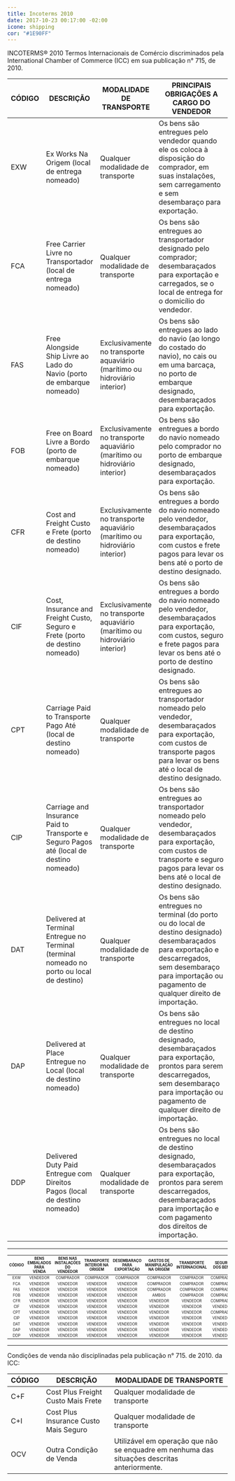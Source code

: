 ```yaml
---
title: Incoterms 2010
date: 2017-10-23 00:17:00 -02:00
icone: shipping
cor: "#1E90FF"
---
```


INCOTERMS® 2010
Termos Internacionais de Comércio discriminados pela International Chamber of Commerce (ICC) em sua publicação n° 715, de 2010.

<table data-text="sm">
    <thead>
        <tr>
            <th>CÓDIGO</th>
            <th>DESCRIÇÃO</th>
            <th>MODALIDADE DE TRANSPORTE</th>
            <th style="width:34em;">PRINCIPAIS OBRIGAÇÕES A CARGO DO VENDEDOR</th>
        </tr>
    </thead>
    <tbody>
        <tr>
            <td>EXW</td>
            <td>Ex Works Na Origem (local de entrega nomeado)</td>
            <td>Qualquer modalidade de transporte</td>
            <td>Os bens são entregues pelo vendedor quando ele os coloca à disposição do comprador, em suas instalações, sem
                carregamento e sem desembaraço para exportação.</td>
        </tr>
        <tr>
            <td>FCA</td>
            <td>Free Carrier Livre no Transportador (local de entrega nomeado)</td>
            <td>Qualquer modalidade de transporte</td>
            <td>Os bens são entregues ao transportador designado pelo comprador; desembaraçados para exportação e carregados,
                se o local de entrega for o domicílio do vendedor.</td>
        </tr>
        <tr>
            <td>FAS</td>
            <td>Free Alongside Ship Livre ao Lado do Navio (porto de embarque nomeado)</td>
            <td>Exclusivamente no transporte aquaviário (marítimo ou hidroviário interior)</td>
            <td>Os bens são entregues ao lado do navio (ao longo do costado do navio), no cais ou em uma barcaça, no porto de
                embarque designado, desembaraçados para exportação.</td>
        </tr>
        <tr>
            <td>FOB</td>
            <td>Free on Board Livre a Bordo (porto de embarque nomeado)</td>
            <td>Exclusivamente no transporte aquaviário (marítimo ou hidroviário interior)</td>
            <td>Os bens são entregues a bordo do navio nomeado pelo comprador no porto de embarque designado, desembaraçados
                para exportação.</td>
        </tr>
        <tr>
            <td>CFR</td>
            <td>Cost and Freight Custo e Frete (porto de destino nomeado)</td>
            <td>Exclusivamente no transporte aquaviário (marítimo ou hidroviário interior)</td>
            <td>Os bens são entregues a bordo do navio nomeado pelo vendedor, desembaraçados para exportação, com custos e frete
                pagos para levar os bens até o porto de destino designado.</td>
        </tr>
        <tr>
            <td>CIF</td>
            <td>Cost, Insurance and Freight Custo, Seguro e Frete (porto de destino nomeado)</td>
            <td>Exclusivamente no transporte aquaviário (marítimo ou hidroviário interior)</td>
            <td>Os bens são entregues a bordo do navio nomeado pelo vendedor, desembaraçados para exportação, com custos, seguro
                e frete pagos para levar os bens até o porto de destino designado.</td>
        </tr>
        <tr>
            <td>CPT</td>
            <td>Carriage Paid to Transporte Pago Até (local de destino nomeado)</td>
            <td>Qualquer modalidade de transporte</td>
            <td>Os bens são entregues ao transportador nomeado pelo vendedor, desembaraçados para exportação, com custos de transporte
                pagos para levar os bens até o local de destino designado.</td>
        </tr>
        <tr>
            <td>CIP</td>
            <td>Carriage and Insurance Paid to Transporte e Seguro Pagos até (local de destino nomeado)</td>
            <td>Qualquer modalidade de transporte</td>
            <td>Os bens são entregues ao transportador nomeado pelo vendedor, desembaraçados para exportação, com custos de transporte
                e seguro pagos para levar os bens até o local de destino designado.</td>
        </tr>
        <tr>
            <td>DAT</td>
            <td>Delivered at Terminal Entregue no Terminal (terminal nomeado no porto ou local de destino)</td>
            <td>Qualquer modalidade de transporte</td>
            <td>Os bens são entregues no terminal (do porto ou do local de destino designado) desembaraçados para exportação
                e descarregados, sem desembaraço para importação ou pagamento de qualquer direito de importação.</td>
        </tr>
        <tr>
            <td>DAP</td>
            <td>Delivered at Place Entregue no Local (local de destino nomeado)</td>
            <td>Qualquer modalidade de transporte</td>
            <td>Os bens são entregues no local de destino designado, desembaraçados para exportação, prontos para serem descarregados,
                sem desembaraço para importação ou pagamento de qualquer direito de importação.</td>
        </tr>
        <tr>
            <td>DDP</td>
            <td>Delivered Duty Paid Entregue com Direitos Pagos (local de destino nomeado)</td>
            <td>Qualquer modalidade de transporte</td>
            <td>Os bens são entregues no local de destino designado, desembaraçados para exportação, prontos para serem descarregados,
                desembaraçados para importação e com pagamento dos direitos de importação.</td>
        </tr>
    </tbody>
</table>

---

<table id="incoterms-2" class="scrollable" style="font-size:.6em;text-align:center;text-transform:uppercase;">
    <thead>
        <tr>
            <th>Código</th>
            <th>Bens embalados para venda</th>
            <th>Bens nas instalações do vendedor</th>
            <th>Transporte interior na origem</th>
            <th>Desembaraço para exportação</th>
            <th>Gastos de manipulação na origem</th>
            <th>Transporte internacional</th>
            <th>Seguro dos bens</th>
            <th>Gastos de manipulação no destino</th>
            <th>Desembaraço para importação</th>
            <th>Transporte interior no destino</th>
            <th>Entregados bens ao comprador</th>
        </tr>
    </thead>
    <tbody>
        <tr>
            <td>EXW</td>
            <td>Vendedor</td>
            <td>Comprador</td>
            <td>Comprador</td>
            <td>Comprador</td>
            <td>Comprador</td>
            <td>Comprador</td>
            <td>Comprador</td>
            <td>Comprador</td>
            <td>Comprador</td>
            <td>Comprador</td>
            <td>Comprador</td>
        </tr>
        <tr>
            <td>FCA</td>
            <td>Vendedor</td>
            <td>Vendedor</td>
            <td>Vendedor</td>
            <td>Vendedor</td>
            <td>Comprador</td>
            <td>Comprador</td>
            <td>Comprador</td>
            <td>Comprador</td>
            <td>Comprador</td>
            <td>Comprador</td>
            <td>Comprador</td>
        </tr>
        <tr>
            <td>FAS</td>
            <td>Vendedor</td>
            <td>Vendedor</td>
            <td>Vendedor</td>
            <td>Vendedor</td>
            <td>Comprador</td>
            <td>Comprador</td>
            <td>Comprador</td>
            <td>Comprador</td>
            <td>Comprador</td>
            <td>Comprador</td>
            <td>Comprador</td>
        </tr>
        <tr>
            <td>FOB</td>
            <td>Vendedor</td>
            <td>Vendedor</td>
            <td>Vendedor</td>
            <td>Vendedor</td>
            <td>Ambos</td>
            <td>Comprador</td>
            <td>Comprador</td>
            <td>Comprador</td>
            <td>Comprador</td>
            <td>Comprador</td>
            <td>Comprador</td>
        </tr>
        <tr>
            <td>CFR</td>
            <td>Vendedor</td>
            <td>Vendedor</td>
            <td>Vendedor</td>
            <td>Vendedor</td>
            <td>Vendedor</td>
            <td>Vendedor</td>
            <td>Comprador</td>
            <td>Comprador</td>
            <td>Comprador</td>
            <td>Comprador</td>
            <td>Comprador</td>
        </tr>
        <tr>
            <td>CIF</td>
            <td>Vendedor</td>
            <td>Vendedor</td>
            <td>Vendedor</td>
            <td>Vendedor</td>
            <td>Vendedor</td>
            <td>Vendedor</td>
            <td>Vendedor</td>
            <td>Comprador</td>
            <td>Comprador</td>
            <td>Comprador</td>
            <td>Comprador</td>
        </tr>
        <tr>
            <td>CPT</td>
            <td>Vendedor</td>
            <td>Vendedor</td>
            <td>Vendedor</td>
            <td>Vendedor</td>
            <td>Vendedor</td>
            <td>Vendedor</td>
            <td>Comprador</td>
            <td>Comprador</td>
            <td>Comprador</td>
            <td>Comprador</td>
            <td>Comprador</td>
        </tr>
        <tr>
            <td>CIP</td>
            <td>Vendedor</td>
            <td>Vendedor</td>
            <td>Vendedor</td>
            <td>Vendedor</td>
            <td>Vendedor</td>
            <td>Vendedor</td>
            <td>Vendedor</td>
            <td>Comprador</td>
            <td>Comprador</td>
            <td>Comprador</td>
            <td>Comprador</td>
        </tr>
        <tr>
            <td>DAT</td>
            <td>Vendedor</td>
            <td>Vendedor</td>
            <td>Vendedor</td>
            <td>Vendedor</td>
            <td>Vendedor</td>
            <td>Vendedor</td>
            <td>Vendedor</td>
            <td>Vendedor</td>
            <td>Comprador</td>
            <td>Comprador</td>
            <td>Comprador</td>
        </tr>
        <tr>
            <td>DAP</td>
            <td>Vendedor</td>
            <td>Vendedor</td>
            <td>Vendedor</td>
            <td>Vendedor</td>
            <td>Vendedor</td>
            <td>Vendedor</td>
            <td>Vendedor</td>
            <td>Vendedor</td>
            <td>Comprador</td>
            <td>Vendedor</td>
            <td>Vendedor</td>
        </tr>
        <tr>
            <td>DDP</td>
            <td>Vendedor</td>
            <td>Vendedor</td>
            <td>Vendedor</td>
            <td>Vendedor</td>
            <td>Vendedor</td>
            <td>Vendedor</td>
            <td>Vendedor</td>
            <td>Vendedor</td>
            <td>Vendedor</td>
            <td>Vendedor</td>
            <td>Vendedor</td>
        </tr>
    </tbody>
</table>

<script>
(function(cells) {
    var colors = {
        "Vendedor": "#f7b204",
        "Comprador": "#62b8cf",
        "Ambos": "linear-gradient(to top left, #f7b204 50%, #62b8cf 50%)"
    };
    Array.prototype.forEach.call(cells, function(cell) {
        var bgColor = colors[cell.textContent];
        if (bgColor) {
            cell.style.background = bgColor;
            cell.style.color = '#fff';
        }
    });
})(document.querySelectorAll('#incoterms-2 td'));
</script>

---

Condições de venda não disciplinadas pela publicação n° 715. de 2010. da ICC:

| CÓDIGO | DESCRIÇÃO | MODALIDADE DE TRANSPORTE |
| --- | --- | --- |
| C+F | Cost Plus Freight Custo Mais Frete | Qualquer modalidade de transporte |
| C+I | Cost Plus Insurance Custo Mais Seguro | Qualquer modalidade de transporte |
| OCV | Outra Condição de Venda | Utilizável em operação que não se enquadre em nenhuma das situações descritas anteriormente. |
